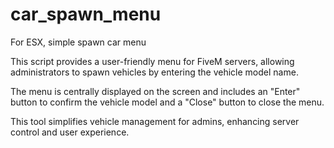 # car_spawn_menu

For ESX, simple spawn car menu

This script provides a user-friendly menu for FiveM servers, allowing administrators to spawn vehicles by entering the vehicle model name. 

The menu is centrally displayed on the screen and includes an "Enter" button to confirm the vehicle model and a "Close" button to close the menu. 

This tool simplifies vehicle management for admins, enhancing server control and user experience.
